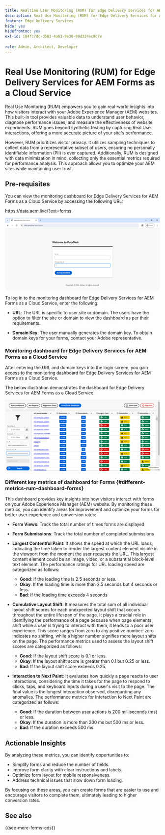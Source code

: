 ```yaml
---
title: Realtime User Monitoring (RUM) for Edge Delivery Services for AEM Forms as a Cloud Service
description: Real Use Monitoring (RUM) for Edge Delivery Services for AEM Forms as a Cloud Service involves the ongoing tracking and analysis of user interactions with forms.
feature: Edge Delivery Services
hide: yes
hidefromtoc: yes
exl-id: 184fc7dc-d583-4a63-9e30-80d324ec9d7e

role: Admin, Architect, Developer
---
```


# Real Use Monitoring (RUM) for Edge Delivery Services for AEM Forms as a Cloud Service

Real Use Monitoring (RUM) empowers you to gain real-world insights into how visitors interact with your Adobe Experience Manager (AEM) websites. This built-in tool provides valuable data to understand user behavior, diagnose performance issues, and measure the effectiveness of website experiments. RUM goes beyond synthetic testing by capturing Real Use interactions, offering a more accurate picture of your site's performance.

However, RUM prioritizes visitor privacy. It utilizes sampling techniques to collect data from a representative subset of users, ensuring no personally identifiable information (PII) is ever captured. Additionally, RUM is designed with data minimization in mind, collecting only the essential metrics required for performance analysis. This approach allows you to optimize your AEM sites while maintaining user trust.


## Pre-requisites

You can view the monitoring dashboard for Edge Delivery Services for AEM Forms as a Cloud Service by accessing the following URL:

https://data.aem.live/?ext=forms

![RUM Login Screen for Edge Delivery Services for Forms](/help/edge/assets/rum-login-screen.png)

To log in to the monitoring dashboard for Edge Delivery Services for AEM Forms as a Cloud Service, enter the following:

* **URL**: The URL is specific to user site or domain. The users have the option to filter the site or domain to view the dashboard as per their requirements.

* **Domain Key**: The user manually generates the domain key. To obtain domain keys for your  forms, contact your Adobe representative. 

### Monitoring dashboard for Edge Delivery Services for AEM Forms as a Cloud Service

After entering the URL and domain keys into the login screen, you gain access to the monitoring dashboard for Edge Delivery Services for AEM Forms as a Cloud Service.

The below illustration demonstrates the dashboard for Edge Delivery Services for AEM Forms as a Cloud Service:

![RUM Forms Dashboard](/help/edge/assets/rum-forms-dashboard.png)

### Different key metrics of dashboard for Forms {#different-metrics-rum-dashboard-forms}

This dashboard provides key insights into how visitors interact with forms on your Adobe Experience Manager (AEM) website. By monitoring these metrics, you can identify areas for improvement and optimize your forms for better user experience and conversion rates:

* **Form Views**: Track the total number of times forms are displayed 
* **Form Submissions**: Track the  total number of completed submissions 

* **Largest Contentful Paint**: It shows the speed at which the URL loads, indicating the time taken to render the largest content element visible in the viewport from the moment the user requests the URL. This largest content element could be an image, video, or a substantial block-level text element. The performance ratings for URL loading speed are categorized as follows:
    * **Good**: If the loading time is 2.5 seconds or less.
    * **Okay**: If the loading time is more than 2.5 seconds but 4 seconds or less.
    * **Bad**: If the loading time exceeds 4 seconds

* **Cumulative Layout Shift**: It measures the total sum of all individual layout shift scores for each unexpected layout shift that occurs throughout the entire lifespan of the page. It plays a crucial role in identifying the performance of a page because when page elements shift while a user is trying to interact with them, it leads to a poor user experience. This score ranges from zero to any positive number: zero indicates no shifting, while a higher number signifies more layout shifts on the page. The performance metrics used to assess the layout shift scores are categorized as follows:
   
  * **Good**: If the layout shift score is 0.1 or less.
  * **Okay**: If the layout shift score is greater than 0.1 but 0.25 or less.
  * **Bad**: If the layout shift score exceeds 0.25.

* **Interaction to Next Paint**:  It evaluates how quickly a page reacts to user interactions, considering the time it takes for the page to respond to clicks, taps, and keyboard inputs during a user's visit to the page. The final value is the longest interaction observed, disregarding any anomalies. The performance metrics for Interaction to Next Paint are categorized as follows:
    * **Good**: If the duration between user actions is 200 milliseconds (ms) or less.
    * **Okay**: If the duration is more than 200 ms but 500 ms or less.
    * **Bad**: If the duration exceeds 500 ms.

## Actionable Insights

By analyzing these metrics, you can identify opportunities to:

* Simplify forms and reduce the number of fields.
* Improve form clarity with clear instructions and labels.
* Optimize form layout for mobile responsiveness.
* Address technical issues that slow down form loading.

By focusing on these areas, you can create forms that are easier to use and encourage visitors to complete them, ultimately leading to higher conversion rates.

## See also

{{see-more-forms-eds}}